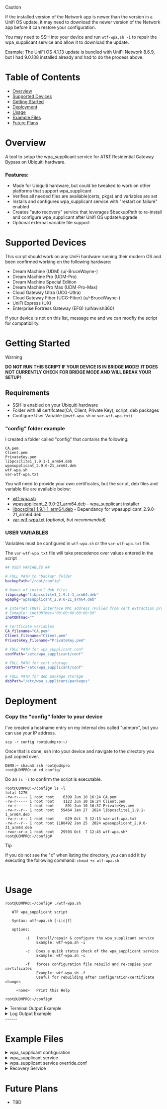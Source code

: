 > [!CAUTION]
> If the installed version of the Network app is newer than the version in a Unifi OS update, it may need to download the newer version of the Network app before it can restore your configuration.
> 
> You may need to SSH into your device and run ``` wtf-wpa.sh -i ``` to repair the wpa_supplicant service and allow it to download the update.
> 
> Example: The UniFi OS 4.1.13 update is bundled with UniFi Network 8.6.9, but I had 9.0.108 installed already and had to do the process above.
> 



# Table of Contents
- [Overview](#overview)
- [Supported Devices](#supported-devices)
- [Getting Started](#getting-started)
- [Deployment](#deployment)
- [Usage](#usage)
- [Example Files](#example-files)
- [Future Plans](#future-plans)

# Overview
A tool to setup the wpa_supplicant service for AT&T Residential Gateway Bypass on Ubiquiti hardware.

### Features:
- Made for Ubiquiti hardware, but could be tweaked to work on other platforms that support wpa_supplicant
- Verifies all needed files are available(certs, pkgs) and variables are set
- Installs and configures wpa_supplicant service with "restart on failure" enabled
- Creates "auto recovery" service that leverages $backupPath to re-install and configure wpa_supplicant after Unifi OS update/upgrade
- Optional external variable file support

# Supported Devices
This script should work on any UniFi hardware running their modern OS and been confirmed working on the following hardware:
- Dream Machine (UDM) (u/-BruceWayne-)
- Dream Machine Pro (UDM-Pro)
- Dream Machine Special Edition
- Dream Machine Pro Max (UDM-Pro-Max)
- Cloud Gateway Ultra (UCG-Ultra)
- Cloud Gateway Fiber (UCG-Fiber) (u/-BruceWayne-)
- UniFi Express (UX)
- Enterprise Fortress Gateway (EFG) (u/Navish360)

If your device is not on this list, message me and we can modfiy the script for compatibility.

# Getting Started
> [!WARNING]
>
> **DO NOT RUN THIS SCRIPT IF YOUR DEVICE IS IN BRIDGE MODE!**
> **IT DOES NOT CURRENTLY CHECK FOR BRIDGE MODE AND WILL BREAK YOUR SETUP!**

## Requirements
- SSH is enabled on your Ubiquiti hardware
- Folder with all certifcates(CA, Client, Private Key), script, deb packages
- Configure User Variable (in```wtf-wpa.sh``` or ```var-wtf-wpa.txt```)

### "config" folder example
I created a folder called "config" that contains the following:
```shell
CA.pem
Client.pem
PrivateKey.pem
libpcsclite1_1.9.1-1_arm64.deb
wpasupplicant_2.9.0-21_arm64.deb
wtf-wpa.sh
var-wtf-wpa.txt
```

You will need to provide your own certificates, but the script, deb files and variable file are available below:
- [wtf-wpa.sh](wtf-wpa.sh)
- [wpasupplicant_2.9.0-21_arm64.deb](deb%20packages/wpasupplicant_2.9.0-21_arm64.deb) - wpa_supplicant installer
- [libpcsclite1_1.9.1-1_arm64.deb](deb%20packages/libpcsclite1_1.9.1-1_arm64.deb) - Dependancy for wpasupplicant_2.9.0-21_arm64.deb
- [var-wtf-wpa.txt](var-wtf-wpa.txt) (_optional, but recommended_)

### USER VARIABLES
Variables must be configured in ```wtf-wpa.sh``` or the ```var-wtf-wpa.txt``` file.

The ```var-wtf-wpa.txt``` file will take precedence over values entered in the script
 ```bash
## USER VARIABLES ##

# FULL PATH to "backup" folder
backupPath="/root/config"

# Names of install deb files
libpcspkg="libpcsclite1_1.9.1-1_arm64.deb"
wpapkg="wpasupplicant_2.9.0-21_arm64.deb"

# Internet (ONT) interface MAC address (Pulled from cert extraction process)
# Exmaple: inetONTmac="00:00:00:00:00:00"
inetONTmac=""

# Certficate variables
CA_filename="CA.pem"
Client_filename="Client.pem"
PrivateKey_filename="PrivateKey.pem"

# FULL PATH for wpa_supplicant.conf
confPath="/etc/wpa_supplicant/conf"

# FULL PATH for cert storage
certPath="/etc/wpa_supplicant/conf"

# FULL PATH for deb package storage
debPath="/etc/wpa_supplicant/packages"
```

# Deployment

### Copy the "config" folder to your device
I've created a hostname entry on my internal dns called "udmpro", but you can use your IP address.

```scp -r config root@udmpro:~/```

Once that is done, ssh into your device and navigate to the directory you just copied over.
```
DEMO:~ shaun$ ssh root@udmpro
root@UDMPRO:~# cd config/
```

Do an ```ls -l``` to confirm the script is executable.
```shell
root@UDMPRO:~/config# ls -l
total 1276
-rw-r----- 1 root root    6399 Jun 10 16:24 CA.pem
-rw-r----- 1 root root    1123 Jun 10 16:24 Client.pem
-rw-r----- 1 root root     891 Jun 10 16:37 PrivateKey.pem
-rw-r--r-- 1 root root   59464 Jan 27  2024 libpcsclite1_1.9.1-1_arm64.deb
-rw-r--r-- 1 root root     629 Oct  5 12:13 var-wtf-wpa.txt
-rw-r--r-- 1 root root 1188492 Jan 25  2024 wpasupplicant_2.9.0-21_arm64.deb
-rwxr-xr-x 1 root root   29593 Oct  7 12:45 wtf-wpa.sh*
root@UDMPRO:~/config#
```
> [!TIP]
>
>If you do not see the "x" when listing the directory, you can add it by executing the following command:
> ```chmod +x wtf-wpa.sh```
<br/>

# Usage
```shell
root@UDMPRO:~/config# ./wtf-wpa.sh
 
   WTF wpa_supplicant script

   Syntax: wtf-wpa.sh [-i|c|f]

   options: 

         -i   Install/repair & configure the wpa_supplicant service
              Example: wtf-wpa.sh -i

         -c   Does a quick status check of the wpa_supplicant service
              Example: wtf-wpa.sh -c

         -f   forces configuration file rebuild and re-copies your certificates
              Example: wtf-wpa.sh -f
              Useful for rebuilding after configuration/certificate changes

     <none>   Print this Help

root@UDMPRO:~/config# 
```

<details>
<summary>Terminal Output Example</summary>
<img width="1193" alt="output" src="https://github.com/user-attachments/assets/eea8ad2a-5f50-47fe-b784-ba475a2f1da4" />
</details>

<details>
<summary>Log Output Example</summary>
  
```shell
[2025-04-10 18:08:35] - *** Logging to: log-wtf-wpa.log ***
[2025-04-10 18:08:35] - *** Script Version: 2.3 ***
[2025-04-10 18:08:35] - *** VERIFICATION MODE ***
[2025-04-10 18:08:35] - *** Checking for variables ***
[2025-04-10 18:08:35] - INFO: Found - var-file: /root/config/var-wtf-wpa.txt
[2025-04-10 18:08:35] - INFO: Found - backupPath: /root/config
[2025-04-10 18:08:35] - INFO: Found - libpcspkg: libpcsclite1_1.9.1-1_arm64.deb
[2025-04-10 18:08:35] - INFO: Found - wpapkg: wpasupplicant_2.9.0-21_arm64.deb
[2025-04-10 18:08:35] - INFO: Found - inetONTmac: 12:34:56:78:AB:CD
[2025-04-10 18:08:35] - INFO: Found - backupPath: /root/config
[2025-04-10 18:08:35] - INFO: Found - CA_filename: CA.pem
[2025-04-10 18:08:35] - INFO: Found - Client_filename: Client.pem
[2025-04-10 18:08:35] - INFO: Found - PrivateKey_filename: PrivateKey.pem
[2025-04-10 18:08:35] - INFO: Found - confPath: /etc/wpa_supplicant/conf
[2025-04-10 18:08:35] - INFO: Found - certPath: /etc/wpa_supplicant/conf
[2025-04-10 18:08:35] - INFO: Found - debPath: /etc/wpa_supplicant/packages
[2025-04-10 18:08:35] - *** Checking Hardware ***
[2025-04-10 18:08:35] - INFO: Hardware - UniFi Dream Machine Pro
[2025-04-10 18:08:35] - INFO: WAN Interface: eth8
[2025-04-10 18:08:35] - INFO: Override WAN Interface: eth8
[2025-04-10 18:08:35] - INFO: Compare WAN Interface: MATCHED
[2025-04-10 18:08:35] - *** Checking for required directories ***
[2025-04-10 18:08:35] - INFO: Found - Backup Path: /root/config
[2025-04-10 18:08:35] - INFO: Found - debPath: /etc/wpa_supplicant/packages
[2025-04-10 18:08:35] - INFO: Found - certPath: /etc/wpa_supplicant/conf
[2025-04-10 18:08:35] - INFO: Found - confPath: /etc/wpa_supplicant/conf
[2025-04-10 18:08:35] - INFO: Found - override: /etc/systemd/system/wpa_supplicant.service.d
[2025-04-10 18:08:35] - *** Checking for required deb packages ***
[2025-04-10 18:08:35] - INFO: Found - deb_pkg: /etc/wpa_supplicant/packages/libpcsclite1_1.9.1-1_arm64.deb
[2025-04-10 18:08:35] - INFO: Found - deb_pkg: /etc/wpa_supplicant/packages/wpasupplicant_2.9.0-21_arm64.deb
[2025-04-10 18:08:35] - *** Checking for required certificates ***
[2025-04-10 18:08:35] - INFO: Found - CA: /etc/wpa_supplicant/conf/CA.pem
[2025-04-10 18:08:35] - INFO: Found - Client: /etc/wpa_supplicant/conf/Client.pem
[2025-04-10 18:08:35] - INFO: Found - PrivateKey: /etc/wpa_supplicant/conf/PrivateKey.pem
[2025-04-10 18:08:35] - *** Checking for wpa_supplicant conf files ***
[2025-04-10 18:08:35] - INFO: Found - wpa_conf: /etc/wpa_supplicant/conf/wpa_supplicant.conf
[2025-04-10 18:08:35] - INFO: Found - override: /etc/systemd/system/wpa_supplicant.service.d/override.conf
[2025-04-10 18:08:35] - *** Checking wpa_supplicant service ***
[2025-04-10 18:08:35] - INFO: wpa_supplicant installed: 2:2.9.0-21
[2025-04-10 18:08:35] - INFO: wpa_supplicant is active
[2025-04-10 18:08:35] - INFO: wpa_supplicant is enabled
[2025-04-10 18:08:35] - *** Checking recovery service ***
[2025-04-10 18:08:35] - INFO: wtf-wpa.service is enabled
[2025-04-10 18:08:35] - *** Testing connection to google.com:80 ***
[2025-04-10 18:08:35] - INFO: Attempt 1/3: netcat google.com:80 SUCCESSFUL
[2025-04-10 18:08:35] - *** Process complete ***
```
</details>
------
<br/>

# Example Files

<details>

<summary>wpa_supplicant configuration</summary>
/etc/wpa_supplicant/conf/wpa_supplicant.conf

```shell
eapol_version=1
ap_scan=0
fast_reauth=1
network={
        ca_cert="'"${certPath}"/"${CA_filename}"'"
        client_cert="'"${certPath}"/"${Client_filename}"'"
        eap=TLS
        eapol_flags=0
        identity="'"${inetONTmac}"'" # Internet (ONT) interface MAC address must match this value
        key_mgmt=IEEE8021X
        phase1="allow_canned_success=1"
        private_key="'"${certPath}"/"${PrivateKey_filename}"'"
}
```
</details>

<details>

<summary>wpa_supplicant service</summary>
/lib/systemd/system/wpa_supplicant.service

```shell
[Unit]
Description=WPA supplicant
Before=network.target
After=dbus.service
Wants=network.target
IgnoreOnIsolate=true

[Service]
Type=dbus
BusName=fi.w1.wpa_supplicant1
ExecStart=/sbin/wpa_supplicant -u -s -O /run/wpa_supplicant

[Install]
WantedBy=multi-user.target
Alias=dbus-fi.w1.wpa_supplicant1.service
```
</details>

<details>

<summary>wpa_supplicant service override.conf</summary>
/etc/systemd/system/wpa_supplicant.service.d/override.conf

```shell
[Unit]
Description=wpa_supplicant service for AT&T router bypass
StartLimitIntervalSec=30s
StartLimitBurst=5

[Service]
Restart=on-failure
RestartSec=5s

ExecStart=
ExecStart=/sbin/wpa_supplicant -u -s -Dwired -i${udapi_wan_int} -c${confPath}/wpa_supplicant.conf
```
</details>

<details>

<summary>Recovery Service</summary>
/etc/systemd/system/wtf-wpa.service

```shell
[Unit]
Description=Reinstall and start/enable wpa_supplicant
AssertPathExistsGlob='${backupPath}'/wpasupplicant*arm64.deb
AssertPathExistsGlob='${backupPath}'/libpcsclite1*arm64.deb
ConditionPathExists=!/sbin/wpa_supplicant
ConditionPathExists='${backupPath}'/wtf-wpa.sh

[Service]
Type=oneshot\nExecStart='${backupPath}'/wtf-wpa.sh -r

[Install]
WantedBy=multi-user.target
```
</details>

# Future Plans
- TBD

